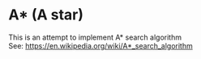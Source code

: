# A* (A star)
This is an attempt to implement A* search algorithm  
See: https://en.wikipedia.org/wiki/A*_search_algorithm  
